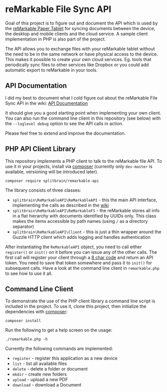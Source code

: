 # reMarkable File Sync API

Goal of this project is to figure out and document the API which is used by the [reMarkable Paper Tablet](https://remarkable.com/) for syncing documents between the device, the desktop and mobile clients and the cloud service. A sample client implementation in PHP is also part of the project.

The API allows you to exchange files with your reMarkable tablet without the need to be in the same network or have physical access to the device. This makes it possible to create your own cloud services. Eg. tools that periodically sync files to other services like Dropbox or you could add automatic export to reMarkable in your tools.

## API Documentation

I did my best to document what I cold figure out about the reMarkable File Sync API in the wiki: [API Documentation](https://github.com/splitbrain/ReMarkableAPI/wiki)

It should give you a good starting point when implementing your own client. You can also run the command line client in this repository (see below) with the `--loglevel debug` option to see the API calls in action. 

Please feel free to extend and improve the documentation.

## PHP API Client Library

This repository implements a PHP client to talk to the reMarkable file API. To use it in your projects, install via [composer](https://getcomposer.org/) (currently only `dev-master` is available, versioning will be introduced later).

    composer require splitbrain/remarkable-api

The library consists of three classes:

* `splitbrain\ReMarkableAPI\ReMarkableAPI` - this the main API interface, implementing the calls as described in the [wiki](https://github.com/splitbrain/ReMarkableAPI/wiki)
* `splitbrain\ReMarkableAPI\ReMarkableFS` - the reMarkable stores all info in a flat hierarchy with documents identified by UUIDs only. This class makes the items accessible by path names (using `/` as a directory separator)
* `splitbrain\ReMarkableAPI\Client` - this is just a thin wrapper around the Guzzle HTTP client which adds logging and handles authentication

After instantiating the `ReMarkableAPI` object, you need to call either `register()` or `init()` on it before you can issue any of the other calls. The first call will register your client through a [8 char code](https://my.remarkable.com/device/connect/desktop/) and return an API token. You need to save that token somewhere and pass it to `init()` for subsequent calls. Have a look at the command line client in `remarkable.php` to see how to use it all.

## Command Line Client

To demonstrate the use of the PHP client library a command line script is included in the project. To use it, clone this project, then initialize the dependencies with [composer](https://getcomposer.org/):

    composer install

Run the following to get a help screen on the usage:

    ./remarkable.php -h

Currently the following commands are implemented:

* `register` - register this application as a new device
* `list` - list all available files
* `delete` - delete a folder or document
* `mkdir` - create new folders
* `upload` - upload a new PDF
* `download` - download a Document
